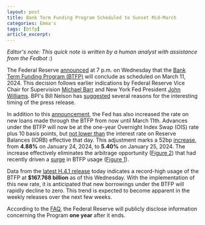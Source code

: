 ```yaml
---
layout: post
title: Bank Term Funding Program Scheduled to Sunset Mid-March
categories: Emma's
tags: [btfp]
article_excerpt:
---
```

*Editor's note: This quick note is written by a human analyst with assistance from the Fedbot* :)

The Federal Reserve [announced](https://www.federalreserve.gov/newsevents/pressreleases/monetary20240124a.htm) at 7 p.m. on Wednesday that the [Bank Term Funding Program (BTFP)](https://www.frbdiscountwindow.org/GeneralPages/bank_term_funding_program) will conclude as scheduled on March 11, 2024. This decision follows earlier indications by Federal Reserve Vice Chair for Supervision [Michael Barr](https://www.reuters.com/markets/us/fed-considering-changes-basel-proposal-supervision-chief-2024-01-09/) and New York Fed President [John Williams](https://www.bloomberg.com/news/articles/2024-01-11/use-of-fed-funding-tool-hits-fresh-peak-as-officials-signal-end). BPI's Bill Nelson has [suggested](https://www.linkedin.com/pulse/forward-guidance-why-did-fed-announce-changes-btfp-7-pm-bill-nelson-vnhie?trk=public_profile_article_view) several reasons for the interesting timing of the press release.

In addition to this [announcement](https://www.federalreserve.gov/newsevents/pressreleases/monetary20240124a.htm), the Fed has also increased the rate on new loans made through the BTFP from now until March 11th. Advances under the BTFP will now be at the one-year Overnight Index Swap (OIS) rate plus 10 basis points, but [not lower than](https://www.federalreserve.gov/financial-stability/files/bank-term-funding-program-faqs.pdf) the interest rate on Reserve Balances (IORB) effective that day. This adjustment marks a 52bp [increase](https://www.frbdiscountwindow.org/-/media/Documents/BTFP_docs/BTFP-rates.xlsx?sc_lang=en&hash=56E259A1F195098FF830DB3DE6CC7E41), from **4.88%** on January 24, 2024, to **5.40%** on January 25, 2024. The increase effectively eliminates the arbitrage opportunity ([Figure 2](#chart2)) that had recently driven a [surge](https://www.bloomberg.com/news/articles/2023-12-28/use-of-fed-term-funding-tool-rises-to-record-in-arbitrage-play) in BTFP usage ([Figure 1](#chart1)). 

Data from the [latest H.4.1 release](https://www.federalreserve.gov/releases/h41/current/default.htm) today indicates a record-high usage of the BTFP at **$167.768 billion** as of this Wednesday. With the implementation of this new rate, it is anticipated that new borrowings under the BTFP will rapidly decline to zero. This trend is expected to become apparent in the weekly releases over the next few weeks.

According to the [FAQ](https://www.federalreserve.gov/financial-stability/files/bank-term-funding-program-faqs.pdf#page=9), the Federal Reserve will publicly disclose information concerning the Program **one year** after it ends.

<a id="chart1"></a>
<div style="min-height:400px"><script type="text/javascript" defer src="https://datawrapper.dwcdn.net/Hrydh/embed.js?v=3" charset="utf-8"></script><noscript><img src="https://datawrapper.dwcdn.net/Hrydh/full.png" alt="" /></noscript></div>

<a id="chart2"></a>
<div style="min-height:400px"><script type="text/javascript" defer src="https://datawrapper.dwcdn.net/43JEc/embed.js?v=3" charset="utf-8"></script><noscript><img src="https://datawrapper.dwcdn.net/43JEc/full.png" alt="" /></noscript></div>


